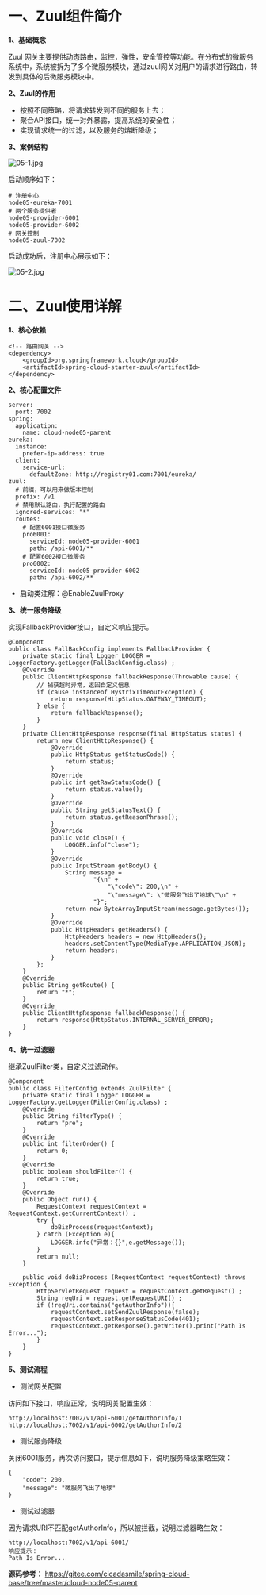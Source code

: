 # 一、Zuul组件简介

**1、基础概念** 

Zuul 网关主要提供动态路由，监控，弹性，安全管控等功能。在分布式的微服务系统中，系统被拆为了多个微服务模块，通过zuul网关对用户的请求进行路由，转发到具体的后微服务模块中。

**2、Zuul的作用** 

- 按照不同策略，将请求转发到不同的服务上去；
- 聚合API接口，统一对外暴露，提高系统的安全性；
- 实现请求统一的过滤，以及服务的熔断降级；

**3、案例结构** 

![](https://images.gitee.com/uploads/images/2022/0207/231844_66e5cec6_5064118.jpeg "05-1.jpg")

启动顺序如下：
```
# 注册中心
node05-eureka-7001
# 两个服务提供者
node05-provider-6001
node05-provider-6002
# 网关控制
node05-zuul-7002
```

启动成功后，注册中心展示如下：

![](https://images.gitee.com/uploads/images/2022/0207/231855_bf61403c_5064118.jpeg "05-2.jpg")

# 二、Zuul使用详解

**1、核心依赖** 

```
<!-- 路由网关 -->
<dependency>
    <groupId>org.springframework.cloud</groupId>
    <artifactId>spring-cloud-starter-zuul</artifactId>
</dependency>
```

**2、核心配置文件** 

```
server:
  port: 7002
spring:
  application:
    name: cloud-node05-parent
eureka:
  instance:
    prefer-ip-address: true
  client:
    service-url:
      defaultZone: http://registry01.com:7001/eureka/
zuul:
  # 前缀，可以用来做版本控制
  prefix: /v1
  # 禁用默认路由，执行配置的路由
  ignored-services: "*"
  routes:
    # 配置6001接口微服务
    pro6001:
      serviceId: node05-provider-6001
      path: /api-6001/**
    # 配置6002接口微服务
    pro6002:
      serviceId: node05-provider-6002
      path: /api-6002/**
```

- 启动类注解：@EnableZuulProxy

**3、统一服务降级** 

实现FallbackProvider接口，自定义响应提示。

```
@Component
public class FallBackConfig implements FallbackProvider {
    private static final Logger LOGGER = LoggerFactory.getLogger(FallBackConfig.class) ;
    @Override
    public ClientHttpResponse fallbackResponse(Throwable cause) {
        // 捕获超时异常，返回自定义信息
        if (cause instanceof HystrixTimeoutException) {
            return response(HttpStatus.GATEWAY_TIMEOUT);
        } else {
            return fallbackResponse();
        }
    }
    private ClientHttpResponse response(final HttpStatus status) {
        return new ClientHttpResponse() {
            @Override
            public HttpStatus getStatusCode() {
                return status;
            }
            @Override
            public int getRawStatusCode() {
                return status.value();
            }
            @Override
            public String getStatusText() {
                return status.getReasonPhrase();
            }
            @Override
            public void close() {
                LOGGER.info("close");
            }
            @Override
            public InputStream getBody() {
                String message =
                        "{\n" +
                            "\"code\": 200,\n" +
                            "\"message\": \"微服务飞出了地球\"\n" +
                        "}";
                return new ByteArrayInputStream(message.getBytes());
            }
            @Override
            public HttpHeaders getHeaders() {
                HttpHeaders headers = new HttpHeaders();
                headers.setContentType(MediaType.APPLICATION_JSON);
                return headers;
            }
        };
    }
    @Override
    public String getRoute() {
        return "*";
    }
    @Override
    public ClientHttpResponse fallbackResponse() {
        return response(HttpStatus.INTERNAL_SERVER_ERROR);
    }
}
```

**4、统一过滤器** 

继承ZuulFilter类，自定义过滤动作。

```
@Component
public class FilterConfig extends ZuulFilter {
    private static final Logger LOGGER = LoggerFactory.getLogger(FilterConfig.class) ;
    @Override
    public String filterType() {
        return "pre";
    }
    @Override
    public int filterOrder() {
        return 0;
    }
    @Override
    public boolean shouldFilter() {
        return true;
    }
    @Override
    public Object run() {
        RequestContext requestContext = RequestContext.getCurrentContext() ;
        try {
            doBizProcess(requestContext);
        } catch (Exception e){
            LOGGER.info("异常：{}",e.getMessage());
        }
        return null;
    }

    public void doBizProcess (RequestContext requestContext) throws Exception {
        HttpServletRequest request = requestContext.getRequest() ;
        String reqUri = request.getRequestURI() ;
        if (!reqUri.contains("getAuthorInfo")){
            requestContext.setSendZuulResponse(false);
            requestContext.setResponseStatusCode(401);
            requestContext.getResponse().getWriter().print("Path Is Error...");
        }
    }
}
```

**5、测试流程** 

- 测试网关配置

访问如下接口，响应正常，说明网关配置生效：
```
http://localhost:7002/v1/api-6001/getAuthorInfo/1
http://localhost:7002/v1/api-6002/getAuthorInfo/2
```

- 测试服务降级

关闭6001服务，再次访问接口，提示信息如下，说明服务降级策略生效：
```
{
	"code": 200,
	"message": "微服务飞出了地球"
}
```

- 测试过滤器

因为请求URI不匹配getAuthorInfo，所以被拦截，说明过滤器略生效：

```
http://localhost:7002/v1/api-6001/
响应提示：
Path Is Error...
```

**源码参考：** https://gitee.com/cicadasmile/spring-cloud-base/tree/master/cloud-node05-parent